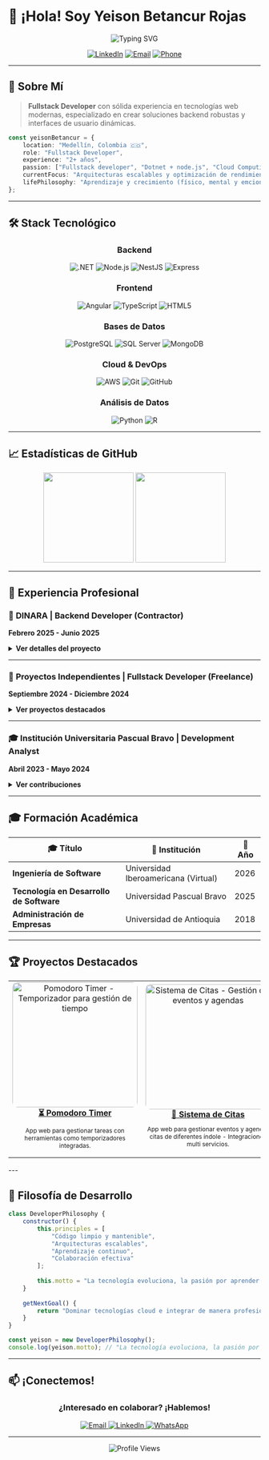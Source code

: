 # 👋 ¡Hola! Soy Yeison Betancur Rojas

<div align="center">
  <img src="https://readme-typing-svg.herokuapp.com?font=Fira+Code&size=30&duration=3000&pause=1000&color=2196F3&center=true&vCenter=true&width=600&lines=Fullstack+Developer;Backend+Specialist;Microservices+Architect;Cloud+Enthusiast" alt="Typing SVG" />
</div>

<div align="center">
  
  [![LinkedIn](https://img.shields.io/badge/LinkedIn-0077B5?style=for-the-badge&logo=linkedin&logoColor=white)](https://linkedin.com/in/yeison-betancur)
  [![Email](https://img.shields.io/badge/Email-D14836?style=for-the-badge&logo=gmail&logoColor=white)](mailto:yeison.betancur4002@hotmail.com)
  [![Phone](https://img.shields.io/badge/Phone-25D366?style=for-the-badge&logo=whatsapp&logoColor=white)](tel:+573148008084)
  
</div>

---

## 🚀 Sobre Mí

> **Fullstack Developer** con sólida experiencia en tecnologías web modernas, especializado en crear soluciones backend robustas y interfaces de usuario dinámicas.

```typescript
const yeisonBetancur = {
    location: "Medellín, Colombia 🇨🇴",
    role: "Fullstack Developer",
    experience: "2+ años",
    passion: ["Fullstack developer", "Dotnet + node.js", "Cloud Computing"],
    currentFocus: "Arquitecturas escalables y optimización de rendimiento",
    lifePhilosophy: "Aprendizaje y crecimiento (físico, mental y emcional) continuo"
};
```

---

## 🛠️ Stack Tecnológico

<div align="center">

### **Backend**
<p>
  <img src="https://img.shields.io/badge/.NET-512BD4?style=for-the-badge&logo=dotnet&logoColor=white" alt=".NET"/>
  <img src="https://img.shields.io/badge/Node.js-339933?style=for-the-badge&logo=nodedotjs&logoColor=white" alt="Node.js"/>
  <img src="https://img.shields.io/badge/NestJS-E0234E?style=for-the-badge&logo=nestjs&logoColor=white" alt="NestJS"/>
  <img src="https://img.shields.io/badge/Express.js-000000?style=for-the-badge&logo=express&logoColor=white" alt="Express"/>
</p>

### **Frontend**
<p>
  <img src="https://img.shields.io/badge/Angular-DD0031?style=for-the-badge&logo=angular&logoColor=white" alt="Angular"/>
  <img src="https://img.shields.io/badge/TypeScript-3178C6?style=for-the-badge&logo=typescript&logoColor=white" alt="TypeScript"/>
  <img src="https://img.shields.io/badge/HTML5-E34F26?style=for-the-badge&logo=html5&logoColor=white" alt="HTML5"/>
</p>

### **Bases de Datos**
<p>
  <img src="https://img.shields.io/badge/PostgreSQL-316192?style=for-the-badge&logo=postgresql&logoColor=white" alt="PostgreSQL"/>
  <img src="https://img.shields.io/badge/SQL_Server-CC2927?style=for-the-badge&logo=microsoft-sql-server&logoColor=white" alt="SQL Server"/>
  <img src="https://img.shields.io/badge/MongoDB-47A248?style=for-the-badge&logo=mongodb&logoColor=white" alt="MongoDB"/>
</p>

### **Cloud & DevOps**
<p>
  <img src="https://img.shields.io/badge/AWS-232F3E?style=for-the-badge&logo=amazon-aws&logoColor=white" alt="AWS"/>
  <img src="https://img.shields.io/badge/Git-F05032?style=for-the-badge&logo=git&logoColor=white" alt="Git"/>
  <img src="https://img.shields.io/badge/GitHub-181717?style=for-the-badge&logo=github&logoColor=white" alt="GitHub"/>
</p>

### **Análisis de Datos**
<p>
  <img src="https://img.shields.io/badge/Python-3776AB?style=for-the-badge&logo=python&logoColor=white" alt="Python"/>
  <img src="https://img.shields.io/badge/R-276DC3?style=for-the-badge&logo=r&logoColor=white" alt="R"/>
</p>

</div>

---

## 📈 Estadísticas de GitHub

<div align="center">
  <img height="180em" src="https://github-readme-stats.vercel.app/api?username=YeisonBetancur&show_icons=true&theme=tokyonight&include_all_commits=true&count_private=true"/>
  <img height="180em" src="https://github-readme-stats.vercel.app/api/top-langs/?username=YeisonBetancur&layout=compact&langs_count=8&theme=tokyonight"/>
</div>

---

## 💼 Experiencia Profesional

### 🏢 **DINARA** | Backend Developer (Contractor)
**Febrero 2025 - Junio 2025**

<details>
<summary><strong>Ver detalles del proyecto</strong></summary>

**🎯 Logros Principales:**
- ✅ Diseñé arquitecturas de microservicios escalables usando **NestJS**
- ✅ Implementé APIs RESTful para comunicación eficiente entre servicios
- ✅ Integré bases de datos **PostgreSQL** y **MongoDB** con optimización de consultas
- ✅ Desarrollé estrategias de monitoreo y logging en entornos **AWS**

**🛠️ Stack:** `NestJS` `PostgreSQL` `MongoDB` `AWS` `Git` `GitHub`

</details>

---

### 🚀 **Proyectos Independientes** | Fullstack Developer (Freelance)
**Septiembre 2024 - Diciembre 2024**

<details>
<summary><strong>Ver proyectos destacados</strong></summary>

**🎲 Sistema de Gestión de Casino**
- Backend robusto con **NestJS**
- Frontend interactivo con **Angular**
- Base de datos optimizada con **PostgreSQL**

**🥩 Sistema de Distribución de Carnes**
- Lógica de negocio con **.NET Core**
- Interfaz moderna con **React**
- Vistas dinámicas con **Razor**

**🛠️ Stack:** `NestJS` `.NET Core` `Angular` `React` `PostgreSQL` `SQL Server`

</details>

---

### 🎓 **Institución Universitaria Pascual Bravo** | Development Analyst
**Abril 2023 - Mayo 2024**

<details>
<summary><strong>Ver contribuciones</strong></summary>

**📊 Optimización del Sistema Académico:**
- ⚡ Desarrollé triggers y procedimientos almacenados para mejorar eficiencia
- 🏗️ Implementé arquitectura MVC con **.NET Framework**
- 🔗 Integré **Entity Framework** para comunicación segura con BD
- ✅ Ejecuté pruebas unitarias e integración

**🛠️ Stack:** `.NET Framework` `Entity Framework` `SQL Server` `ASP.NET`

</details>

---

## 🎓 Formación Académica

<div align="center">

| 🎓 Título | 🏫 Institución | 📅 Año |
|-----------|----------------|---------|
| **Ingeniería de Software** | Universidad Iberoamericana (Virtual) | 2026 |
| **Tecnología en Desarrollo de Software** | Universidad Pascual Bravo | 2025 |
| **Administración de Empresas** | Universidad de Antioquia | 2018 |

</div>

---

## 🏆 Proyectos Destacados

<div align="center"> 
  <table> 
    <tr> 
      <td align="center"> <a href="https://ybetancurr4002.github.io/coming-soon/" target="_blank"> <img src="https://images.pexels.com/photos/39396/hourglass-time-hours-sand-39396.jpeg" alt="Pomodoro Timer - Temporizador para gestión de tiempo" width="250" style="border-radius:10px;"/> <br /> <strong>⏳ Pomodoro Timer</strong> </a> <p style="font-size: 12px;">App web para gestionar tareas con herramientas como temporizadores integradas.</p> 
      </td> 
      <td align="center"> <a href="https://ybetancurr4002.github.io/coming-soon/" target="_blank"> <img src="https://www.lobbyfix.com/wp-content/uploads/2020/12/businessman-planning-events-deadlines-agenda_74855-6274.jpg" alt="Sistema de Citas - Gestión de eventos y agendas" width="250" style="border-radius:10px;"/> <br /> <strong>📅 Sistema de Citas</strong> </a> <p style="font-size: 12px;">App web para gestionar eventos y agendar citas de diferentes índole - Integraciones multi servicios.</p> 
      </td> 
    </tr> 
  </table> 
</div>
---

## 🌟 Filosofía de Desarrollo

```javascript
class DeveloperPhilosophy {
    constructor() {
        this.principles = [
            "Código limpio y mantenible",
            "Arquitecturas escalables",
            "Aprendizaje continuo",
            "Colaboración efectiva"
        ];
        
        this.motto = "La tecnología evoluciona, la pasión por aprender permanece";
    }
    
    getNextGoal() {
        return "Dominar tecnologías cloud e integrar de manera profesional herramientas de IA al flujo de desarrollo";
    }
}

const yeison = new DeveloperPhilosophy();
console.log(yeison.motto); // "La tecnología evoluciona, la pasión por aprender permanece"
```

---

## 📫 ¡Conectemos!

<div align="center">

### ¿Interesado en colaborar? ¡Hablemos!

<p>
  <a href="mailto:yeison.betancur4002@hotmail.com">
    <img src="https://img.shields.io/badge/Gmail-D14836?style=for-the-badge&logo=gmail&logoColor=white" alt="Email"/>
  </a>
  <a href="https://linkedin.com/in/yeison-betancur">
    <img src="https://img.shields.io/badge/LinkedIn-0077B5?style=for-the-badge&logo=linkedin&logoColor=white" alt="LinkedIn"/>
  </a>
  <a href="tel:+573148008084">
    <img src="https://img.shields.io/badge/WhatsApp-25D366?style=for-the-badge&logo=whatsapp&logoColor=white" alt="WhatsApp"/>
  </a>
</p>

</div>

---

<div align="center">
  <img src="https://komarev.com/ghpvc/?username=YeisonBetancur&color=blueviolet&style=for-the-badge&label=PROFILE+VIEWS" alt="Profile Views"/>
</div>
